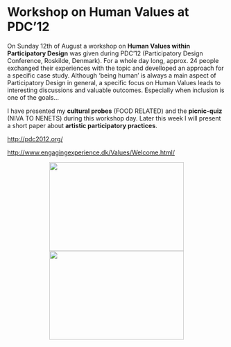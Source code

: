 # Workshop on Human Values at PDC’12

On Sunday 12th of August a workshop on **Human Values within Participatory Design** was given during PDC’12 (Participatory Design Conference, Roskilde, Denmark). For a whole day long, approx. 24 people exchanged their experiences with the topic and develloped an approach for a specific case study. Although ‘being human’ is always a main aspect of Participatory Design in general, a specific focus on Human Values leads to interesting discussions and valuable outcomes. Especially when inclusion is one of the goals…

I have presented my **cultural probes** (FOOD RELATED) and the **picnic-quiz** (NIVA TO NENETS) during this workshop day. Later this week I will present a short paper about **artistic participatory practices**.

<a href="http://pdc2012.org/" target="_blank">http://pdc2012.org/</a>

<a href="http://www.engagingexperience.dk/Values/Welcome.html" target="_blank">http://www.engagingexperience.dk/Values/Welcome.html/</a>

<div align="center">
  <img style="width:310px;height:205px;object-fit:cover" src="assets/images/WorkshopHumanValues01.jpg"/>
  <img style="width:310px;height:205px;object-fit:cover" src="assets/images/WorkshopHumanValues02.jpg"/>
</div>

<br>
<br>
<br>
